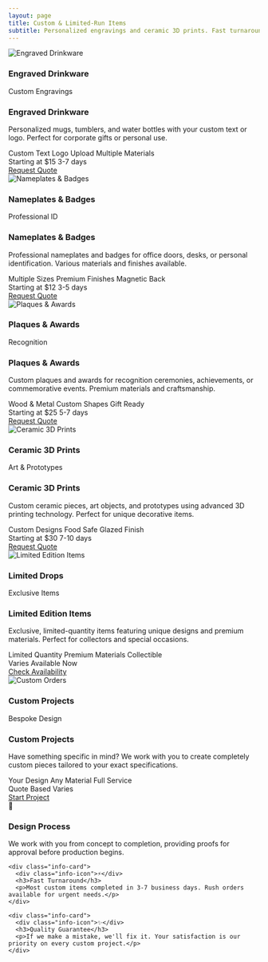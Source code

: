 ```yaml
---
layout: page
title: Custom & Limited‑Run Items
subtitle: Personalized engravings and ceramic 3D prints. Fast turnarounds, gift‑ready on request.
---
```


<!-- Product Grid -->
<div class="product-grid">
  <!-- Product Card 1: Engraved Drinkware -->
  <div class="product-card">
    <div class="product-flip-container">
      <div class="product-front">
        <div class="product-image">
          <img src="{{ '/assets/img/bgblue01.jpg' | relative_url }}" alt="Engraved Drinkware" class="placeholder-img">
          <div class="product-overlay">
            <h3>Engraved Drinkware</h3>
            <p class="product-category">Custom Engravings</p>
          </div>
        </div>
      </div>
      <div class="product-back">
        <div class="product-info">
          <h3>Engraved Drinkware</h3>
          <p class="product-description">Personalized mugs, tumblers, and water bottles with your custom text or logo. Perfect for corporate gifts or personal use.</p>
          <div class="product-features">
            <span class="feature-tag">Custom Text</span>
            <span class="feature-tag">Logo Upload</span>
            <span class="feature-tag">Multiple Materials</span>
          </div>
          <div class="product-pricing">
            <span class="price">Starting at $15</span>
            <span class="turnaround">3-7 days</span>
          </div>
          <a href="/contact/?product=drinkware" class="product-cta">Request Quote</a>
        </div>
      </div>
    </div>
  </div>

  <!-- Product Card 2: Nameplates & Badges -->
  <div class="product-card">
    <div class="product-flip-container">
      <div class="product-front">
        <div class="product-image">
          <img src="{{ '/assets/img/theflag.png' | relative_url }}" alt="Nameplates & Badges" class="placeholder-img">
          <div class="product-overlay">
            <h3>Nameplates & Badges</h3>
            <p class="product-category">Professional ID</p>
          </div>
        </div>
      </div>
      <div class="product-back">
        <div class="product-info">
          <h3>Nameplates & Badges</h3>
          <p class="product-description">Professional nameplates and badges for office doors, desks, or personal identification. Various materials and finishes available.</p>
          <div class="product-features">
            <span class="feature-tag">Multiple Sizes</span>
            <span class="feature-tag">Premium Finishes</span>
            <span class="feature-tag">Magnetic Back</span>
          </div>
          <div class="product-pricing">
            <span class="price">Starting at $12</span>
            <span class="turnaround">3-5 days</span>
          </div>
          <a href="/contact/?product=nameplates" class="product-cta">Request Quote</a>
        </div>
      </div>
    </div>
  </div>

  <!-- Product Card 3: Plaques & Awards -->
  <div class="product-card">
    <div class="product-flip-container">
      <div class="product-front">
        <div class="product-image">
          <img src="{{ '/assets/img/dilogo.png' | relative_url }}" alt="Plaques & Awards" class="placeholder-img">
          <div class="product-overlay">
            <h3>Plaques & Awards</h3>
            <p class="product-category">Recognition</p>
          </div>
        </div>
      </div>
      <div class="product-back">
        <div class="product-info">
          <h3>Plaques & Awards</h3>
          <p class="product-description">Custom plaques and awards for recognition ceremonies, achievements, or commemorative events. Premium materials and craftsmanship.</p>
          <div class="product-features">
            <span class="feature-tag">Wood & Metal</span>
            <span class="feature-tag">Custom Shapes</span>
            <span class="feature-tag">Gift Ready</span>
          </div>
          <div class="product-pricing">
            <span class="price">Starting at $25</span>
            <span class="turnaround">5-7 days</span>
          </div>
          <a href="/contact/?product=plaques" class="product-cta">Request Quote</a>
        </div>
      </div>
    </div>
  </div>

  <!-- Product Card 4: Ceramic Art & Prototypes -->
  <div class="product-card">
    <div class="product-flip-container">
      <div class="product-front">
        <div class="product-image">
          <img src="{{ '/assets/img/bgblue01.jpg' | relative_url }}" alt="Ceramic 3D Prints" class="placeholder-img">
          <div class="product-overlay">
            <h3>Ceramic 3D Prints</h3>
            <p class="product-category">Art & Prototypes</p>
          </div>
        </div>
      </div>
      <div class="product-back">
        <div class="product-info">
          <h3>Ceramic 3D Prints</h3>
          <p class="product-description">Custom ceramic pieces, art objects, and prototypes using advanced 3D printing technology. Perfect for unique decorative items.</p>
          <div class="product-features">
            <span class="feature-tag">Custom Designs</span>
            <span class="feature-tag">Food Safe</span>
            <span class="feature-tag">Glazed Finish</span>
          </div>
          <div class="product-pricing">
            <span class="price">Starting at $30</span>
            <span class="turnaround">7-10 days</span>
          </div>
          <a href="/contact/?product=ceramic" class="product-cta">Request Quote</a>
        </div>
      </div>
    </div>
  </div>

  <!-- Product Card 5: Limited Drops -->
  <div class="product-card">
    <div class="product-flip-container">
      <div class="product-front">
        <div class="product-image">
          <img src="{{ '/assets/img/theflag.png' | relative_url }}" alt="Limited Edition Items" class="placeholder-img">
          <div class="product-overlay">
            <h3>Limited Drops</h3>
            <p class="product-category">Exclusive Items</p>
          </div>
        </div>
      </div>
      <div class="product-back">
        <div class="product-info">
          <h3>Limited Edition Items</h3>
          <p class="product-description">Exclusive, limited-quantity items featuring unique designs and premium materials. Perfect for collectors and special occasions.</p>
          <div class="product-features">
            <span class="feature-tag">Limited Quantity</span>
            <span class="feature-tag">Premium Materials</span>
            <span class="feature-tag">Collectible</span>
          </div>
          <div class="product-pricing">
            <span class="price">Varies</span>
            <span class="turnaround">Available Now</span>
          </div>
          <a href="/contact/?product=limited" class="product-cta">Check Availability</a>
        </div>
      </div>
    </div>
  </div>

  <!-- Product Card 6: Custom Orders -->
  <div class="product-card">
    <div class="product-flip-container">
      <div class="product-front">
        <div class="product-image">
          <img src="{{ '/assets/img/dilogo.png' | relative_url }}" alt="Custom Orders" class="placeholder-img">
          <div class="product-overlay">
            <h3>Custom Projects</h3>
            <p class="product-category">Bespoke Design</p>
          </div>
        </div>
      </div>
      <div class="product-back">
        <div class="product-info">
          <h3>Custom Projects</h3>
          <p class="product-description">Have something specific in mind? We work with you to create completely custom pieces tailored to your exact specifications.</p>
          <div class="product-features">
            <span class="feature-tag">Your Design</span>
            <span class="feature-tag">Any Material</span>
            <span class="feature-tag">Full Service</span>
          </div>
          <div class="product-pricing">
            <span class="price">Quote Based</span>
            <span class="turnaround">Varies</span>
          </div>
          <a href="/contact/?custom=true" class="product-cta">Start Project</a>
        </div>
      </div>
    </div>
  </div>
</div>

<!-- Shop Information Section -->
<div class="shop-info-section">
  <div class="shop-info-grid">
    <div class="info-card">
      <div class="info-icon">🎨</div>
      <h3>Design Process</h3>
      <p>We work with you from concept to completion, providing proofs for approval before production begins.</p>
    </div>
    
    <div class="info-card">
      <div class="info-icon">⚡</div>
      <h3>Fast Turnaround</h3>
      <p>Most custom items completed in 3-7 business days. Rush orders available for urgent needs.</p>
    </div>
    
    <div class="info-card">
      <div class="info-icon">✨</div>
      <h3>Quality Guarantee</h3>
      <p>If we make a mistake, we'll fix it. Your satisfaction is our priority on every custom project.</p>
    </div>
  </div>
</div>
